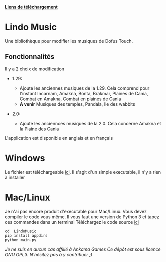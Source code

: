 **[Liens de téléchargement](https://github.com/HerelAdrastel/LindoMusic/releases/latest)**

# Lindo Music

Une bibliothèque pour modifier les musiques de Dofus Touch.


## Fonctionnalités

Il y a 2 choix de modification

- 1.29:
	- Ajoute les anciennes musiques de la 1.29. Cela comprend pour l'instant Incarnam, Amakna, Bonta, Brakmar, Plaines de Cania, Combat en Amakna, Combat en plaines de Cania
	- **A venir** Musiques des temples, Pandala, Ile des wabbits

- 2.0:
	- Ajoute les anciennces musiques de la 2.0. Cela concerne Amakna et la Plaine des Cania

L'application est disponible en anglais et en français

# Windows

Le fichier est téléchargeable [ici](https://github.com/HerelAdrastel/LindoMusic/releases/latest). Il s'agit d'un simple executable, il n'y a rien à installer

# Mac/Linux

Je n'ai pas encore produit d'executable pour Mac/Linux. Vous devez compiler le code vous même.
Il vous faut une version de Python 3 et tapez ces commandes dans un terminal
Téléchargez le code source [ici](https://github.com/HerelAdrastel/LindoMusic/releases/latest)
~~~
cd  LindoMusic
pip install appdirs
python main.py
~~~

*Je ne suis en aucun cas affilié à Ankama Games*
*Ce dépôt est sous licence GNU GPL3. N'hésitez pas à y contribuer ;)*